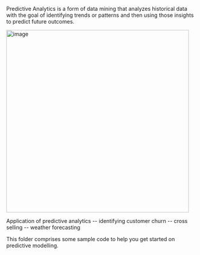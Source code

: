 Predictive Analytics is a form of data mining that analyzes historical data with the goal of identifying trends or patterns and then using those 
insights to predict future outcomes.

<img width="483" alt="image" src="https://user-images.githubusercontent.com/31846843/165651418-25db1aa2-b692-49f6-a7e4-c18c0a6fa21a.png">

Application of predictive analytics
-- identifying customer churn
-- cross selling
-- weather forecasting

This folder comprises some sample code to help you get started on predictive modelling.
